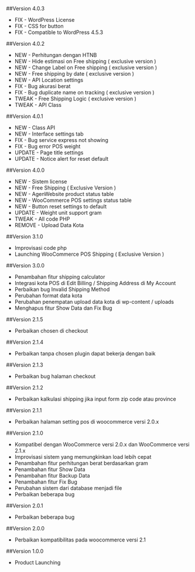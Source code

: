 ##Version 4.0.3
- FIX - WordPress License
- FIX - CSS for button
- FIX - Compatible to WordPress 4.5.3

##Version 4.0.2
- NEW - Perhitungan dengan HTNB
- NEW - Hide estimasi on Free shipping ( exclusive version )
- NEW - Change Label on Free shipping ( exclusive version )
- NEW - Free shipping by date ( exclusive version )
- NEW - API Location settings
- FIX - Bug akurasi berat
- FIX - Bug duplicate name on tracking ( exclusive version )
- TWEAK - Free Shipping Logic ( exclusive version )
- TWEAK - API Class

##Version 4.0.1
- NEW - Class API
- NEW - Interface settings tab
- FIX - Bug service express not showing
- FIX - Bug error POS weight
- UPDATE - Page title settings
- UPDATE - Notice alert for reset default

##Version 4.0.0
- NEW - Sistem license
- NEW - Free Shipping ( Exclusive Version )
- NEW - AgenWebsite product status table
- NEW - WooCommerce POS settings status table
- NEW - Button reset settings to default
- UPDATE - Weight unit support gram
- TWEAK - All code PHP
- REMOVE - Upload Data Kota

##Version 3.1.0
- Improvisasi code php
- Launching WooCommerce POS Shipping ( Exclusive Version )

##Version 3.0.0
- Penambahan fitur shipping calculator
- Integrasi kota POS di Edit Billing / Shipping Address di My Account
- Perbaikan bug Invalid Shipping Method
- Perubahan format data kota
- Perubahan penempatan upload data kota di wp-content / uploads
- Menghapus fitur Show Data dan Fix Bug

##Version 2.1.5
- Perbaikan chosen di checkout

##Version 2.1.4
- Perbaikan tanpa chosen plugin dapat bekerja dengan baik

##Version 2.1.3
- Perbaikan bug halaman checkout

##Version 2.1.2
- Perbaikan kalkulasi shipping jika input form zip code atau province

##Version 2.1.1
- Perbaikan halaman setting pos di woocommerce versi 2.0.x

##Version 2.1.0
- Kompatibel dengan WooCommerce versi 2.0.x dan WooCommerce versi 2.1.x
- Improvisasi sistem yang memungkinkan load lebih cepat
- Penambahan fitur perhitungan berat berdasarkan gram
- Penambahan fitur Show Data
- Penambahan fitur Backup Data
- Penambahan fitur Fix Bug
- Perubahan sistem dari database menjadi file
- Perbaikan beberapa bug

##Version 2.0.1
- Perbaikan beberapa bug

##Version 2.0.0
- Perbaikan kompatibilitas pada woocommerce versi 2.1

##Version 1.0.0
- Product Launching